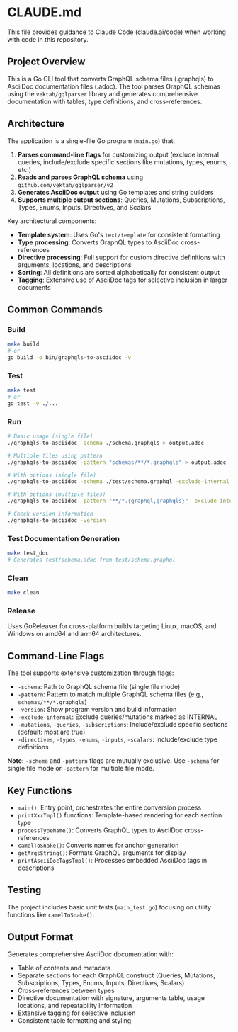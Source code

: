 # CLAUDE.md

This file provides guidance to Claude Code (claude.ai/code) when working with code in this repository.

## Project Overview

This is a Go CLI tool that converts GraphQL schema files (.graphqls) to AsciiDoc documentation files (.adoc). The tool parses GraphQL schemas using the `vektah/gqlparser` library and generates comprehensive documentation with tables, type definitions, and cross-references.

## Architecture

The application is a single-file Go program (`main.go`) that:

1. **Parses command-line flags** for customizing output (exclude internal queries, include/exclude specific sections like mutations, types, enums, etc.)
2. **Reads and parses GraphQL schema** using `github.com/vektah/gqlparser/v2`
3. **Generates AsciiDoc output** using Go templates and string builders
4. **Supports multiple output sections**: Queries, Mutations, Subscriptions, Types, Enums, Inputs, Directives, and Scalars

Key architectural components:
- **Template system**: Uses Go's `text/template` for consistent formatting
- **Type processing**: Converts GraphQL types to AsciiDoc cross-references
- **Directive processing**: Full support for custom directive definitions with arguments, locations, and descriptions
- **Sorting**: All definitions are sorted alphabetically for consistent output
- **Tagging**: Extensive use of AsciiDoc tags for selective inclusion in larger documents

## Common Commands

### Build
```bash
make build
# or
go build -o bin/graphqls-to-asciidoc -v
```

### Test
```bash
make test
# or
go test -v ./...
```

### Run
```bash
# Basic usage (single file)
./graphqls-to-asciidoc -schema ./schema.graphqls > output.adoc

# Multiple files using pattern
./graphqls-to-asciidoc -pattern "schemas/**/*.graphqls" > output.adoc

# With options (single file)
./graphqls-to-asciidoc -schema ./test/schema.graphql -exclude-internal -mutations=false > output.adoc

# With options (multiple files)
./graphqls-to-asciidoc -pattern "**/*.{graphql,graphqls}" -exclude-internal -o docs.adoc

# Check version information
./graphqls-to-asciidoc -version
```

### Test Documentation Generation
```bash
make test_doc
# Generates test/schema.adoc from test/schema.graphql
```

### Clean
```bash
make clean
```

### Release
Uses GoReleaser for cross-platform builds targeting Linux, macOS, and Windows on amd64 and arm64 architectures.

## Command-Line Flags

The tool supports extensive customization through flags:
- `-schema`: Path to GraphQL schema file (single file mode)
- `-pattern`: Pattern to match multiple GraphQL schema files (e.g., `schemas/**/*.graphqls`)
- `-version`: Show program version and build information
- `-exclude-internal`: Exclude queries/mutations marked as INTERNAL
- `-mutations`, `-queries`, `-subscriptions`: Include/exclude specific sections (default: most are true)
- `-directives`, `-types`, `-enums`, `-inputs`, `-scalars`: Include/exclude type definitions

**Note:** `-schema` and `-pattern` flags are mutually exclusive. Use `-schema` for single file mode or `-pattern` for multiple file mode.

## Key Functions

- `main()`: Entry point, orchestrates the entire conversion process
- `printXxxTmpl()` functions: Template-based rendering for each section type
- `processTypeName()`: Converts GraphQL types to AsciiDoc cross-references
- `camelToSnake()`: Converts names for anchor generation
- `getArgsString()`: Formats GraphQL arguments for display
- `printAsciiDocTagsTmpl()`: Processes embedded AsciiDoc tags in descriptions

## Testing

The project includes basic unit tests (`main_test.go`) focusing on utility functions like `camelToSnake()`.

## Output Format

Generates comprehensive AsciiDoc documentation with:
- Table of contents and metadata
- Separate sections for each GraphQL construct (Queries, Mutations, Subscriptions, Types, Enums, Inputs, Directives, Scalars)
- Cross-references between types
- Directive documentation with signature, arguments table, usage locations, and repeatability information
- Extensive tagging for selective inclusion
- Consistent table formatting and styling